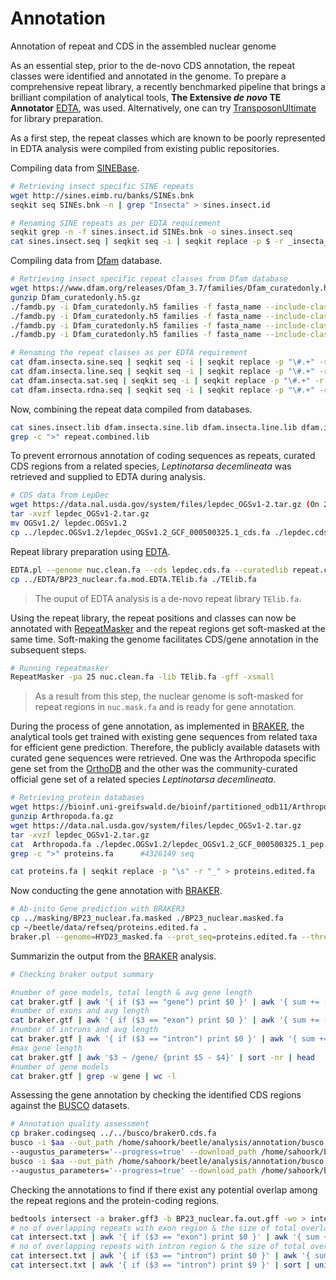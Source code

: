 # Annotation
Annotation of repeat and CDS in the assembled nuclear genome

As an essential step, prior to the de-novo CDS annotation, the repeat classes were identified and annotated in the genome. To prepare a comprehensive repeat library, a recently benchmarked pipeline that brings a brilliant compilation of analytical tools, **The Extensive *de novo* TE Annotator** [EDTA](https://github.com/oushujun/EDTA), was used. Alternatively, one can try [TransposonUltimate](https://github.com/DerKevinRiehl/TransposonUltimate) for library preparation.

As a first step, the repeat classes which are known to be poorly represented in EDTA analysis were compiled from existing public repositories.

Compiling data from [SINEBase](https://sines.eimb.ru/).
```bash
# Retrieving insect specific SINE repeats
wget http://sines.eimb.ru/banks/SINEs.bnk
seqkit seq SINEs.bnk -n | grep "Insecta" > sines.insect.id

# Renaming SINE repeats as per EDTA requirement
seqkit grep -n -f sines.insect.id SINEs.bnk -o sines.insect.seq
cat sines.insect.seq | seqkit seq -i | seqkit replace -p $ -r _insecta_sinebase#SINE/Unknown > sines.insect.lib
```
Compiling data from [Dfam](https://www.dfam.org/home) database.
```bash
# Retrieving insect specific repeat classes from Dfam database
wget https://www.dfam.org/releases/Dfam_3.7/families/Dfam_curatedonly.h5.gz
gunzip Dfam_curatedonly.h5.gz
./famdb.py -i Dfam_curatedonly.h5 families -f fasta_name --include-class-in-name -d --class SINE 'Insecta' > dfam.insecta.sine.seq
./famdb.py -i Dfam_curatedonly.h5 families -f fasta_name --include-class-in-name -d --class LINE 'Insecta' > dfam.insecta.line.seq
./famdb.py -i Dfam_curatedonly.h5 families -f fasta_name --include-class-in-name -d --class Satellite 'Insecta' > dfam.insecta.sat.seq
./famdb.py -i Dfam_curatedonly.h5 families -f fasta_name --include-class-in-name -d --class rRNA 'Insecta' > dfam.insecta.rdna.seq

# Renaming the repeat classes as per EDTA requirement
cat dfam.insecta.sine.seq | seqkit seq -i | seqkit replace -p "\#.+" -r "_insecta_dfam#SINE/Unknown" > dfam.insecta.sine.lib
cat dfam.insecta.line.seq | seqkit seq -i | seqkit replace -p "\#.+" -r "_insecta_dfam#LINE/Unknown" > dfam.insecta.line.lib
cat dfam.insecta.sat.seq | seqkit seq -i | seqkit replace -p "\#.+" -r "_insecta_dfam#Satellite/Satellite" > dfam.insecta.sat.lib
cat dfam.insecta.rdna.seq | seqkit seq -i | seqkit replace -p "\#.+" -r "_insecta_dfam#rDNA/5S" > dfam.insecta.rdna.lib
```
Now, combining the repeat data compiled from databases.
```bash
cat sines.insect.lib dfam.insecta.sine.lib dfam.insecta.line.lib dfam.insecta.sat.lib dfam.insecta.rdna.lib > repeat.combined.lib
grep -c ">" repeat.combined.lib
```
To prevent errornous annotation of coding sequences as repeats, curated CDS regions from a related species, *Leptinotarsa decemlineata* was retrieved and supplied to EDTA during analysis.
```bash
# CDS data from LepDec
wget https://data.nal.usda.gov/system/files/lepdec_OGSv1-2.tar.gz (On 2023-07-19)
tar -xvzf lepdec_OGSv1-2.tar.gz
mv OGSv1.2/ lepdec.OGSv1.2
cp ../lepdec.OGSv1.2/lepdec_OGSv1.2_GCF_000500325.1_cds.fa ./lepdec.cds.fa
```
Repeat library preparation using [EDTA](https://github.com/oushujun/EDTA).
```bash
EDTA.pl --genome nuc.clean.fa --cds lepdec.cds.fa --curatedlib repeat.combined.lib --overwrite 1 --sensitive 1 --anno 1 --evaluate 0 --threads 100
cp ../EDTA/BP23_nuclear.fa.mod.EDTA.TElib.fa ./TElib.fa
```
> The ouput of EDTA analysis is a de-novo repeat library ```TElib.fa```.

Using the repeat library, the repeat positions and classes can now be annotated with [RepeatMasker](https://github.com/rmhubley/RepeatMasker) and the repeat regions get soft-masked at the same time. Soft-making the genome facilitates CDS/gene annotation in the subsequent steps.
```bash
# Running repeatmasker
RepeatMasker -pa 25 nuc.clean.fa -lib TElib.fa -gff -xsmall
```
> As a result from this step, the nuclear genome is soft-masked for repeat regions in ```nuc.mask.fa``` and is ready for gene annotation.

During the process of gene annotation, as implemented in [BRAKER](https://github.com/Gaius-Augustus/BRAKER), the analytical tools get trained with existing gene sequences from related taxa for efficient
gene prediction. Therefore, the publicly available datasets with curated gene sequences were retrieved. One was the Arthropoda specific gene set from the [OrthoDB](https://www.orthodb.org/) and the other 
was the community-curated official gene set of a related species *Leptinotarsa decemlineata*.
```bash
# Retrieving protein databases
wget https://bioinf.uni-greifswald.de/bioinf/partitioned_odb11/Arthropoda.fa.gz
gunzip Arthropoda.fa.gz
wget https://data.nal.usda.gov/system/files/lepdec_OGSv1-2.tar.gz
tar -xvzf lepdec_OGSv1-2.tar.gz
cat  Arthropoda.fa ./lepdec.OGSv1.2/lepdec_OGSv1.2_GCF_000500325.1_pep.fa > proteins.fa
grep -c ">" proteins.fa      #4326149 seq

cat proteins.fa | seqkit replace -p "\s" -r "_" > proteins.edited.fa    #replacing whitespace in header
```
Now conducting the gene annotation with [BRAKER](https://github.com/Gaius-Augustus/BRAKER).
```bash
# Ab-inito Gene prediction with BRAKER3
cp ../masking/BP23_nuclear.fa.masked ./BP23_nuclear.masked.fa
cp ~/beetle/data/refseq/proteins.edited.fa .
braker.pl --genome=HYD23_masked.fa --prot_seq=proteins.edited.fa --threads 48 --gff3 --workingdir=bp23
```
Summarizin the output from the [BRAKER](https://github.com/Gaius-Augustus/BRAKER) analysis.
```bash
# Checking braker output summary

#number of gene models, total length & avg gene length
cat braker.gtf | awk '{ if ($3 == "gene") print $0 }' | awk '{ sum += ($5 - $4) } END { print NR, sum, sum / NR }'
#number of exons and avg length
cat braker.gtf | awk '{ if ($3 == "exon") print $0 }' | awk '{ sum += ($5 - $4) } END { print NR, sum, sum / NR }'
#number of introns and avg length
cat braker.gtf | awk '{ if ($3 == "intron") print $0 }' | awk '{ sum += ($5 - $4) } END { print NR, sum, sum / NR }'
#max gene length
cat braker.gtf | awk '$3 ~ /gene/ {print $5 - $4}' | sort -nr | head
#number of gene models
cat braker.gtf | grep -w gene | wc -l
```
Assessing the gene annotation by checking the identified CDS regions against the [BUSCO](https://busco.ezlab.org/) datasets.
```bash
# Annotation quality assessment
cp braker.codingseq ../../busco/brakerO.cds.fa
busco -i $aa --out_path /home/sahoork/beetle/analysis/annotation/busco -o braker-insecta -m protein -l $db1 -c 20 --offline \
--augustus_parameters='--progress=true' --download_path /home/sahoork/beetle/data/refseq/busco_downloads
busco -i $aa --out_path /home/sahoork/beetle/analysis/annotation/busco -o braker-endopt -m protein -l $db2 -c 20 --offline \
--augustus_parameters='--progress=true' --download_path /home/sahoork/beetle/data/refseq/busco_downloads
```
Checking the annotations to find if there exist any potential overlap among the repeat regions and the protein-coding regions.
```bash
bedtools intersect -a braker.gff3 -b BP23_nuclear.fa.out.gff -wo > intersect.txt
# no of overlapping repeats with exon region & the size of total overlap
cat intersect.txt | awk '{ if ($3 == "exon") print $0 }' | awk '{ sum += ($22) } END { print NR, sum}'
# no of overlapping repeats with intron region & the size of total overlap
cat intersect.txt | awk '{ if ($3 == "intron") print $0 }' | awk '{ sum += ($22) } END { print NR, sum}'
cat intersect.txt | awk '{ if ($3 == "intron") print $9 }' | sort | uniq
```

